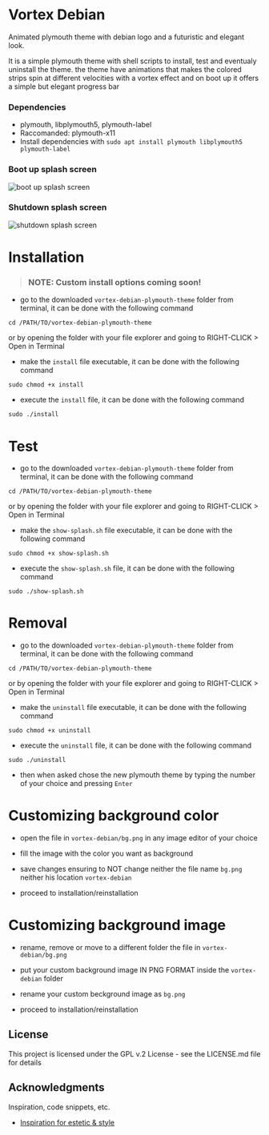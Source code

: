 # Vortex Debian

Animated plymouth theme with debian logo and a futuristic and elegant look.

It is a simple plymouth theme with shell scripts to install, test and eventualy uninstall the theme.
the theme have animations that makes the colored strips spin at different velocities with a vortex effect and on boot up it offers a simple but elegant progress bar



### Dependencies

* plymouth, libplymouth5, plymouth-label
* Raccomanded: plymouth-x11
* Install dependencies with `sudo apt install plymouth libplymouth5 plymouth-label`



### Boot up splash screen
![boot up splash screen](https://imgur.com/EnYIEAQ.png)
### Shutdown splash screen
![shutdown splash screen](https://imgur.com/Wcy2qD8.png)




# Installation


<!-- > ### NOTE: apt compatible package coming soon! -->
> ### NOTE: Custom install options coming soon!


* go to the downloaded `vortex-debian-plymouth-theme` folder from terminal, it can be done with the following command
```
cd /PATH/TO/vortex-debian-plymouth-theme
```
or by opening the folder with your file explorer and going to RIGHT-CLICK > Open in Terminal
* make the `install` file executable, it can be done with the following command
```
sudo chmod +x install
```
* execute the `install` file, it can be done with the following command
```
sudo ./install
```




# Test

* go to the downloaded `vortex-debian-plymouth-theme` folder from terminal, it can be done with the following command
```
cd /PATH/TO/vortex-debian-plymouth-theme
```
or by opening the folder with your file explorer and going to RIGHT-CLICK > Open in Terminal
* make the `show-splash.sh` file executable, it can be done with the following command
```
sudo chmod +x show-splash.sh
```
* execute the `show-splash.sh` file, it can be done with the following command
```
sudo ./show-splash.sh
```




# Removal

* go to the downloaded `vortex-debian-plymouth-theme` folder from terminal, it can be done with the following command
```
cd /PATH/TO/vortex-debian-plymouth-theme
```
or by opening the folder with your file explorer and going to RIGHT-CLICK > Open in Terminal
* make the `uninstall` file executable, it can be done with the following command
```
sudo chmod +x uninstall
```
* execute the `uninstall` file, it can be done with the following command
```
sudo ./uninstall
```
* then when asked chose the new plymouth theme by typing the number of your choice and pressing `Enter`




# Customizing background color

* open the file in `vortex-debian/bg.png` in any image editor of your choice

* fill the image with the color you want as background

* save changes ensuring to NOT change neither the file name `bg.png` neither his location `vortex-debian`

* proceed to installation/reinstallation




# Customizing background image

* rename, remove or move to a different folder the file in `vortex-debian/bg.png`

* put your custom background image IN PNG FORMAT inside the `vortex-debian` folder

* rename your custom beckground image as `bg.png`

* proceed to installation/reinstallation




## License


This project is licensed under the GPL v.2 License - see the LICENSE.md file for details





## Acknowledgments

Inspiration, code snippets, etc.
* [Inspiration for estetic &amp; style](https://atom.io/)
